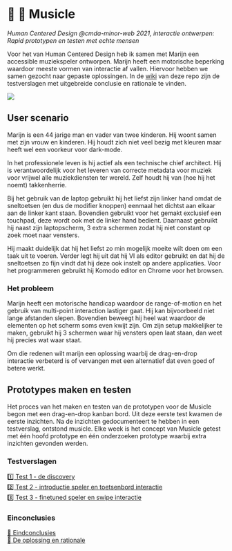 # 👋 🎵 Musicle 
*Human Centered Design @cmda-minor-web 2021, interactie ontwerpen: Rapid prototypen en testen met echte mensen*

Voor het van Human Centered Design heb ik samen met Marijn een accessible muziekspeler ontworpen. Marijn heeft een motorische beperking waardoor meeste vormen van interactie af vallen. Hiervoor hebben we samen gezocht naar gepaste oplossingen. In de [wiki](https://github.com/sjagoori/musicle/wiki) van deze repo zijn de testverslagen met uitgebreide conclusie en rationale te vinden.

![](https://github.com/sjagoori/musicle/raw/master/assets/images/prototype_5.png)


## User scenario 
Marijn is een 44 jarige man en vader van twee kinderen. Hij woont samen met zijn vrouw en kinderen. Hij houdt zich niet veel bezig met kleuren maar heeft wel een voorkeur voor dark-mode.

In het professionele leven is hij actief als een technische chief architect. Hij is verantwoordelijk voor het leveren van correcte metadata voor muziek voor vrijwel alle muziekdiensten ter wereld. Zelf houdt hij van (hoe hij het noemt) takkenherrie.

Bij het gebruik van de laptop gebruikt hij het liefst zijn linker hand omdat de sneltoetsen (en dus de modifier knoppen) eenmaal het dichtst aan elkaar aan de linker kant staan. Bovendien gebruikt voor het gemakt exclusief een touchpad, deze wordt ook met de linker hand bedient. Daarnaast gebruikt hij naast zijn laptopscherm, 3 extra schermen zodat hij niet constant op zoek moet naar vensters.

Hij maakt duidelijk dat hij het liefst zo min mogelijk moeite wilt doen om een taak uit te voeren. Verder legt hij uit dat hij VI als editor gebruikt en dat hij de sneltoetsen zo fijn vindt dat hij deze ook instelt op andere applicaties. Voor het programmeren gebruikt hij Komodo editor en Chrome voor het browsen.

### Het probleem 
Marijn heeft een motorische handicap waardoor de range-of-motion en het gebruik van multi-point interaction lastiger gaat. Hij kan bijvoorbeeld niet lange afstanden slepen. Bovendien beweegt hij heel wat waardoor de elementen op het scherm soms even kwijt zijn. Om zijn setup makkelijker te maken, gebruikt hij 3 schermen waar hij vensters open laat staan, dan weet hij precies wat waar staat.

Om die redenen wilt marijn een oplossing waarbij de drag-en-drop interactie verbeterd is of vervangen met een alternatief dat even goed of betere werkt.

## Prototypes maken en testen
Het proces van het maken en testen van de prototypen voor de Musicle begon met een drag-en-drop kanban bord. Uit deze eerste test kwamen de eerste inzichten. Na de inzichten gedocumenteert te hebben in een testverslag, ontstond musicle. Elke week is het concept van Musicle getest met één hoofd prototype en één onderzoeken prototype waarbij extra inzichten gevonden werden.

### Testverslagen
[1️⃣  Test 1 - de discovery](https://github.com/sjagoori/musicle/wiki/Testverslag-Week-1)    
[2️⃣  Test 2 - introductie speler en toetsenbord interactie](https://github.com/sjagoori/musicle/wiki/Testverslag-Week-2)    
[3️⃣  Test 3 - finetuned speler en swipe interactie](https://github.com/sjagoori/musicle/wiki/Testverslag-Week-3)

### Einconclusies
[🧐  Eindconclusies](https://github.com/sjagoori/musicle/wiki/Eindconclusies)    
[🥇  De oplossing en rationale](https://github.com/sjagoori/musicle/wiki/De-oplossing-en-rationale)


